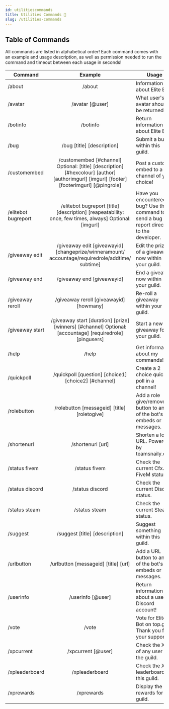 ```yaml
---
id: utilitiescommands
title: Utilities Commands 🛄
slug: /utilities-commands
---
```


## Table of Commands

All commands are listed in alphabetical order! Each command comes with an example and usage description, as well as permission needed to run the command and timeout between each usage in seconds!

| Command        |    Example    |  Usage  |  Permission  |  Timeout  |
| -------------  | :-----------: | -----  |  ----------  |  -------  |
| /about        | /about | Information about Elite Bot! | N/A | 10 secs |
| /avatar        | /avatar [@user] | What user's avatar should be returned? | N/A | 15 secs |
| /botinfo        | /botinfo | Return information about Elite Bot! | N/A | 10 secs |
| /bug        | /bug [title] [description] | Submit a bug within this guild. | N/A | 15 secs |
| /customembed        | /customembed [#channel] Optional: [title] [description] [#hexcolour] [author] [authorimgurl] [imgurl] [footer] [footerimgurl] [@pingrole] | Post a custom embed to a channel of your choice! | Manage Messages | 30 secs |
| /elitebot bugreport        | /elitebot bugreport [title] [description] [reapeatability: once, few times, always] Optional: [imgurl] | Have you encountered a bug? Use this command to send a bug report directly to the developer. | N/A | 60 secs |
| /giveaway edit        | /giveaway edit [giveawayid] [changeprize/winneramount/ accountage/requiredrole/addtime/ subtime] | Edit the prize of a giveaway now within your guild. | Manage Events | 30 secs |
| /giveaway end        | /giveaway end [giveawayid] | End a giveaway now within your guild. | Manage Events | 30 secs |
| /giveaway reroll        | /giveaway reroll [giveawayid] [howmany] | Re-roll a giveaway within your guild. | Manage Events | 30 secs |
| /giveaway start        | /giveaway start [duration] [prize] [winners] [#channel] Optional: [accountage] [requiredrole] [pingusers] | Start a new giveaway for your guild. | Manage Events | 30 secs |
| /help        | /help | Get information about my commands! | N/A | 30 secs |
| /quickpoll        | /quickpoll [question] [choice1] [choice2] [#channel] | Create a 2 choice quick poll in a channel! | N/A | 15 secs |
| /rolebutton        | /rolebutton [messageid] [title] [roletogive] | Add a role give/remove button to any of the bot's embeds or messages. | Manage Messages | 10 secs |
| /shortenurl        | /shortenurl [url] | Shorten a long URL. Powered by teamsnaily.com | N/A | 15 secs |
| /status fivem        | /status fivem | Check the current Cfx.re FiveM status. | N/A | 15 secs |
| /status discord        | /status discord | Check the current Discord status. | N/A | 15 secs |
| /status steam        | /status steam | Check the current Steam status. | N/A | 15 secs |
| /suggest        | /suggest [title] [description] | Suggest something within this guild. | N/A | 15 secs |
| /urlbutton        | /urlbutton [messageid] [title] [url] | Add a URL button to any of the bot's embeds or messages. | Manage Messages | 10 secs |
| /userinfo        | /userinfo [@user] | Return information about a user's Discord account! | N/A | 15 secs |
| /vote        | /vote | Vote for Elite Bot on top.gg! Thank you for your support :D | N/A | 30 secs |
| /xpcurrent        | /xpcurrent [@user] | Check the XP of any user in the guild. | N/A | 15 secs |
| /xpleaderboard        | /xpleaderboard | Check the XP leaderboard of this guild. | N/A | 15 secs |
| /xprewards        | /xprewards | Display the role rewards for this guild. | N/A | 15 secs |